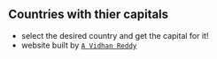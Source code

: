 ## Countries with thier capitals

- select the desired country and get the capital for it!
- website built by [`A Vidhan Reddy`](https://linktr.ee/itsvidhanreddy)
